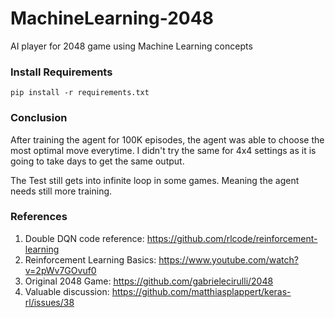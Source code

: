 # MachineLearning-2048
AI player for 2048 game using Machine Learning concepts

### Install Requirements
```
pip install -r requirements.txt
```
### Conclusion
After training the agent for 100K episodes, the agent was able to choose the most optimal move everytime. I didn't try the same for 4x4 settings as it is going to take days to get the same output. 

The Test still gets into infinite loop in some games. Meaning the agent needs still more training. 

### References
1. Double DQN code reference: https://github.com/rlcode/reinforcement-learning
2. Reinforcement Learning Basics: https://www.youtube.com/watch?v=2pWv7GOvuf0
3. Original 2048 Game: https://github.com/gabrielecirulli/2048
4. Valuable discussion: https://github.com/matthiasplappert/keras-rl/issues/38
